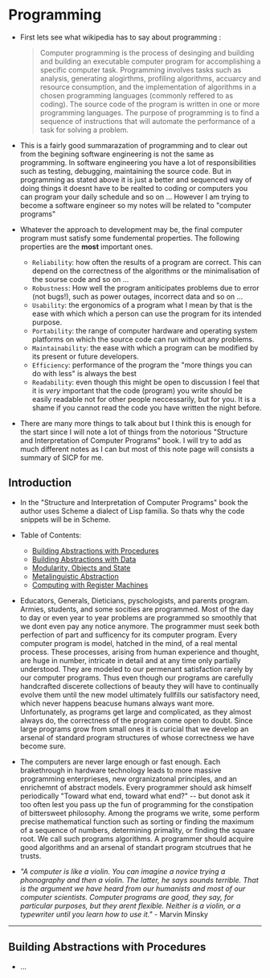 # Programming

- First lets see what wikipedia has to say about programming : 
  > Computer programming is the process of desinging and building and building an executable computer program for accomplishing a specific computer task. Programming involves tasks such as analysis, generating alogirthms, profiling algorithms, accuarcy and resource consumption, and the implementation of algorithms in a chosen programming languages (commonly reffered to as coding). The source code of the program is written in one or more programming languages. The purpose of programming is to find a sequence of instructions that will automate the performance of a task for solving a problem.
  
  
- This is a fairly good summarazation of programming and to clear out from the begining software engineering is not the same as programming. In software engineering you have a lot of responsibilities such as testing, debugging, maintaining the source code. But in programming as stated above it is just a better and sequenced way of doing things it doesnt have to be realted to coding or computers you can program your daily schedule and so on ... However I am trying to become a software engineer so my notes will be related to "computer programs"

- Whatever the approach to development may be, the final computer program must satisfy some fundemental properties. The following properties are the **most** important ones.
  - `Reliability`: how often the results of a program are correct. This can depend on the correctness of the algorithms or the minimalisation of the sourse code and so on ...
  -  `Robustness`: How well the program aniticipates problems due to error (not bugs!), such as power outages, incorrect data and so on ...
  - `Usability`: the ergonomics of a program what I mean by that is the ease with which which a person can use the program for its intended purpose.
  - `Portability`: the range of computer hardware and operating system platforms on which the source code can run without any problems.
  - `Maintainability`: the ease with which a program can be modified by its present or future developers.
  - `Efficiency`: performance of the program the "more things you can do with less" is always the best 
  - `Readability`: even though this might be open to discussion I feel that it is *very* important that the code (program) you write should be easily readable not for other people neccessarily, but for you. It is a shame if you cannot read the code you have written the night before.
  
- There are many more things to talk about but I think this is enough for the start since I will note a lot of things from the notorious "Structure and Interpretation of Computer Programs" book. I will try to add as much different notes as I can but most of this note page will consists a summary of SICP for me.

## Introduction

- In the "Structure and Interpretation of Computer Programs" book the author uses Scheme a dialect of Lisp familia. So thats why the code snippets will be in Scheme.

- Table of Contents:
  - [Building Abstractions with Procedures]()
  - [Building Abstractions with Data]()
  - [Modularity, Objects and State]()
  - [Metalinguistic Abstraction]()
  - [Computing with Register Machines]()
  
- Educators, Generals, Dieticians, pyschologists, and parents program. Armies, students, and some socities are programmed. Most of the day to day or even year to year problems are programmed so smoothly that we dont even pay any notice anymore. The programmer must seek both perfection of part and sufficency for its computer program. Every computer program is  model, hatched in the mind, of a real mental process. These processes, arising from human experience and thought, are huge in number, intricate in detail and at any time only partially understood. They are modeled to our permenant  satisfaction rarely by our computer programs. Thus even though our programs are carefully handcrafted discerete collections of beauty they will have to continually evolve them until the new model ultimately fullfills our satisfactory need, which never happens beacuse humans always want more. Unfortunately, as programs get large and complicated, as they almost always do, the correctness of the program come open to doubt. Since large programs grow from small ones it is curicial that we develop an arsenal of standard program structures of whose correctness we have become sure.

- The computers are never large enough or fast enough. Each brakethrough in hardware technology leads to more massive programming enterprieses, new orgranizatonal principles, and an enrichemnt of abstract models. Every programmer should ask himself periodically "Toward what end, toward what end?" -- but donot ask it too often lest you pass up the fun of programming for the constipation of bittersweet philosophy. Among the programs we write, some perform precise mathematical function such as sorting or finding the maximum of a sequence of numbers, determining primality, or finding the square root. We call such programs algorithms. A programmer should acquire good algorithms and an arsenal of standart program stcutrues that he trusts.

- *"A computer is like a violin. You can imagine a novice trying a phonography and then a violin. The latter, he says sounds terrible. That is the argument we have heard from our humanists and most of our computer scientists. Computer programs are good, they say, for particular purposes, but they arent flexible. Neither is a violin, or a typewriter until you learn how to use it."* - Marvin Minsky

---

## Building Abstractions with Procedures

- ...
